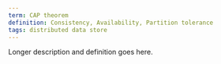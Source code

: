 ```yaml
---
term: CAP theorem
definition: Consistency, Availability, Partition tolerance
tags: distributed data store
---
```


Longer description and definition goes here.

